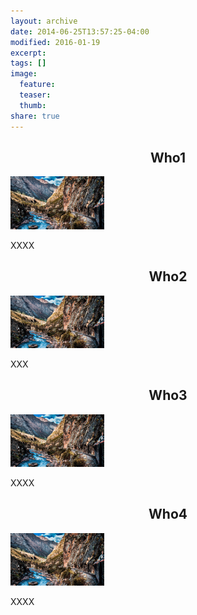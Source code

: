 ```yaml
---
layout: archive
date: 2014-06-25T13:57:25-04:00
modified: 2016-01-19
excerpt:
tags: []
image:
  feature:
  teaser:
  thumb:
share: true
---
```




<div class="tiles">

<div class="tile">
  <h2 class="post-title"  style="text-align: center; width: 100%;" itemprop="headline">Who1</h2>
  <img src="Photos/test.jpg" width="150">  <br>
  <p class="post-excerpt">XXXX </p>
</div><!-- /.tile -->

<div class="tile">
  <h2 class="post-title" style="text-align: center; width: 100%;" itemprop="headline">Who2</h2>
  <img src="Photos/test.jpg" width="150">  <br>
  <p class="post-excerpt"> XXX</p>
</div><!-- /.tile -->

<div class="tile">
  <h2 class="post-title" style="text-align: center; width: 100%;" itemprop="headline">Who3</h2>
  <img src="Photos/test.jpg" width="150">  <br>
  
  <p class="post-excerpt">XXXX</p>
</div><!-- /.tile -->


<div class="tile">
  <h2 class="post-title" style="text-align: center; width: 100%;" itemprop="headline">Who4</h2>
 <img src="Photos/test.jpg" width="150">  <br>
<p class="post-excerpt">XXXX</p>
</div><!-- /.tile -->


</div><!-- /.tiles -->



